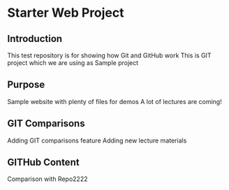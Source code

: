 # Starter Web Project

## Introduction

This test repository is for showing how Git and GitHub work
This is GIT project which we are using as Sample project
## Purpose

Sample website with plenty of files for demos
A lot of lectures are coming!

## GIT Comparisons
Adding GIT comparisons feature
Adding new lecture materials

## GITHub Content
Comparison with Repo2222

